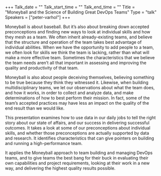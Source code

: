 +++
Talk_date = ""
Talk_start_time = ""
Talk_end_time = ""
Title = "Moneyball and the Science of Building Great DevOps Teams"
Type = "talk"
Speakers = ["peter-varhol"]
+++

Moneyball is about baseball. But it’s also about breaking down accepted preconceptions and finding new ways to look at individual skills and how they mesh as a team. We often inherit already-existing teams, and believe that the structure and operation of the team takes best advantage of individual abilities. When we have the opportunity to add people to a team, we often look for skills we think the team is lacking, rather than what will make a more effective team. Sometimes the characteristics that we believe the team needs aren’t all that important in assessing and improving the quality and productivity of that team.

Moneyball is also about people deceiving themselves, believing something to be true because they think they witnessed it. Likewise, when building multidisciplinary teams, we let our observations about what the team does, and how it works, in order to collect and analyze data, and make determinations of how to best perform their mission. In fact, some of the team’s accepted practices may have less an impact on the quality of the end result than we would like.

This presentation examines how to use data in our daily jobs to tell the right story about our state of affairs, and our success in delivering successful outcomes. It takes a look at some of our preconceptions about individual skills, and whether those preconceptions are actually supported by data and research. It identifies characteristics that can give pointers on building and running a high-performance team.

It applies the Moneyball approach to team building and managing DevOps teams, and to give teams the best bang for their buck in evaluating their own capabilities and project requirements, looking at their work in a new way, and delivering the highest quality results possible.
